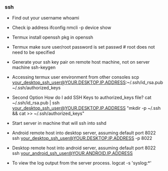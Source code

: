 ### ssh
* Find out your username
whoami

* Check ip address
ifconfig
nmcli -p device show

* Termux install openssh
pkg in openssh

* Termux make sure user/root password is set
passwd <user> # root does not need to be specified

* Generate your ssh key pair on remote host machine, not on server machine 
ssh-keygen

* Accessing termux user environment from other consoles 
scp your_desktop_ssh_user@YOUR.DESKTOP.IP.ADDRESS:~/.ssh/id_rsa.pub ~/.ssh/authorized_keys

* Second Option How do I add SSH Keys to authorized_keys file? 
cat ~/.ssh/id_rsa.pub | ssh your_desktop_ssh_user@YOUR.DESKTOP.IP.ADDRESS "mkdir -p ~/.ssh && cat >> ~/.ssh/authorized_keys"

* Start server in machine that will ssh into
sshd

* Android remote host into desktop server, assuming default port 8022
ssh your_desktop_ssh_user@YOUR.DESKTOP.IP.ADDRESS -p 8022

* Desktop remote host into android server, assuming default port 8022
ssh your_android_ssh_user@YOUR.ANDROID.IP.ADDRESS

* To view the log output from the server process.
logcat -s 'syslog:*'
